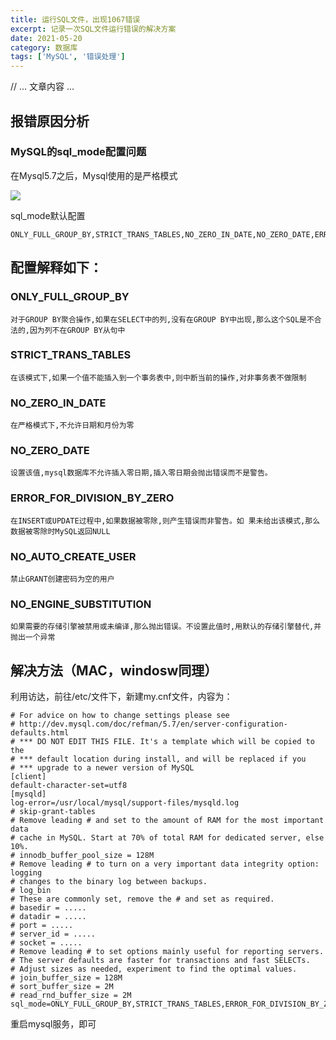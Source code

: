 ```yaml
---
title: 运行SQL文件，出现1067错误
excerpt: 记录一次SQL文件运行错误的解决方案
date: 2021-05-20
category: 数据库
tags: ['MySQL', '错误处理']
---
```


// ... 文章内容 ...

<!--more-->

## 报错原因分析

### MySQL的sql_mode配置问题

在Mysql5.7之后，Mysql使用的是严格模式

![](https://api2.mubu.com/v3/document_image/dd9d876d-50db-49cd-8251-0644f61d5155-977367.jpg)

sql_mode默认配置
```
ONLY_FULL_GROUP_BY,STRICT_TRANS_TABLES,NO_ZERO_IN_DATE,NO_ZERO_DATE,ERROR_FOR_DIVISION_BY_ZERO,NO_AUTO_CREATE_USER,NO_ENGINE_SUBSTITUTION
```

## 配置解释如下：

### ONLY_FULL_GROUP_BY
    对于GROUP BY聚合操作,如果在SELECT中的列,没有在GROUP BY中出现,那么这个SQL是不合法的,因为列不在GROUP BY从句中
### STRICT_TRANS_TABLES
    在该模式下,如果一个值不能插入到一个事务表中,则中断当前的操作,对非事务表不做限制
### NO_ZERO_IN_DATE
    在严格模式下,不允许日期和月份为零
### NO_ZERO_DATE
    设置该值,mysql数据库不允许插入零日期,插入零日期会抛出错误而不是警告。
### ERROR_FOR_DIVISION_BY_ZERO
    在INSERT或UPDATE过程中,如果数据被零除,则产生错误而非警告。如 果未给出该模式,那么数据被零除时MySQL返回NULL
### NO_AUTO_CREATE_USER
    禁止GRANT创建密码为空的用户
### NO_ENGINE_SUBSTITUTION
    如果需要的存储引擎被禁用或未编译,那么抛出错误。不设置此值时,用默认的存储引擎替代,并抛出一个异常

## 解决方法（MAC，windosw同理）

利用访达，前往/etc/文件下，新建my.cnf文件，内容为：
```
# For advice on how to change settings please see
# http://dev.mysql.com/doc/refman/5.7/en/server-configuration-defaults.html
# *** DO NOT EDIT THIS FILE. It's a template which will be copied to the
# *** default location during install, and will be replaced if you
# *** upgrade to a newer version of MySQL
[client]
default-character-set=utf8
[mysqld]
log-error=/usr/local/mysql/support-files/mysqld.log
# skip-grant-tables
# Remove leading # and set to the amount of RAM for the most important data
# cache in MySQL. Start at 70% of total RAM for dedicated server, else 10%.
# innodb_buffer_pool_size = 128M
# Remove leading # to turn on a very important data integrity option: logging
# changes to the binary log between backups.
# log_bin
# These are commonly set, remove the # and set as required.
# basedir = .....
# datadir = .....
# port = .....
# server_id = .....
# socket = .....
# Remove leading # to set options mainly useful for reporting servers.
# The server defaults are faster for transactions and fast SELECTs.
# Adjust sizes as needed, experiment to find the optimal values.
# join_buffer_size = 128M
# sort_buffer_size = 2M
# read_rnd_buffer_size = 2M 
sql_mode=ONLY_FULL_GROUP_BY,STRICT_TRANS_TABLES,ERROR_FOR_DIVISION_BY_ZERO,NO_AUTO_CREATE_USER,NO_ENGINE_SUBSTITUTION
```

重启mysql服务，即可